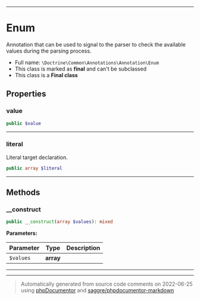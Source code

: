***

# Enum

Annotation that can be used to signal to the parser
to check the available values during the parsing process.



* Full name: `\Doctrine\Common\Annotations\Annotation\Enum`
* This class is marked as **final** and can't be subclassed
* This class is a **Final class**



## Properties


### value



```php
public $value
```






***

### literal

Literal target declaration.

```php
public array $literal
```






***

## Methods


### __construct



```php
public __construct(array $values): mixed
```








**Parameters:**

| Parameter | Type | Description |
|-----------|------|-------------|
| `$values` | **array** |  |




***


***
> Automatically generated from source code comments on 2022-06-25 using [phpDocumentor](http://www.phpdoc.org/) and [saggre/phpdocumentor-markdown](https://github.com/Saggre/phpDocumentor-markdown)
